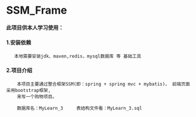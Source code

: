 # SSM_Frame

 **此项目供本人学习使用：**
        
   #### 1.安装依赖
       
       本地需要安装jdk、maven,redis，mysql数据库 等 基础工具
       
   #### 2.项目介绍
      
        本项目主要通过整合框架SSM(即：spring + spring mvc + mybatis)， 前端页面采用bootstrap框架,
        来写一个购物项目。
        
        数据库名：MyLearn_3     表结构文件看：MyLearn_3.sql
       
        